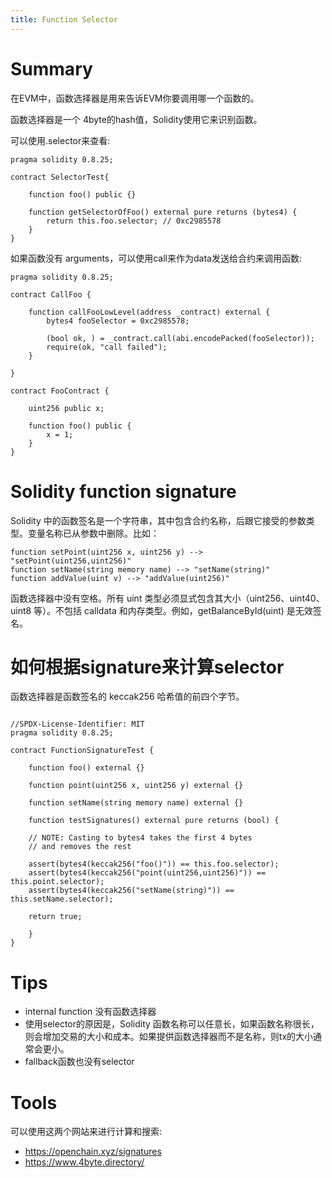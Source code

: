 ```yaml
---
title: Function Selector
---
```


# Summary
在EVM中，函数选择器是用来告诉EVM你要调用哪一个函数的。

函数选择器是一个 4byte的hash值，Solidity使用它来识别函数。

可以使用.selector来查看:
```solidity
pragma solidity 0.8.25;

contract SelectorTest{

	function foo() public {}

	function getSelectorOfFoo() external pure returns (bytes4) {
		return this.foo.selector; // 0xc2985578
	}
}
```
如果函数没有 arguments，可以使用call来作为data发送给合约来调用函数:
```solidity
pragma solidity 0.8.25;

contract CallFoo {

	function callFooLowLevel(address _contract) external {
		bytes4 fooSelector = 0xc2985578;

		(bool ok, ) = _contract.call(abi.encodePacked(fooSelector)); 
		require(ok, "call failed");
	}

}

contract FooContract {

	uint256 public x;

	function foo() public {
		x = 1;
	}
}
```

# Solidity function signature
Solidity 中的函数签名是一个字符串，其中包含合约名称，后跟它接受的参数类型。变量名称已从参数中删除。比如：
```solidity
function setPoint(uint256 x, uint256 y) --> "setPoint(uint256,uint256)"
function setName(string memory name) --> "setName(string)"
function addValue(uint v) --> "addValue(uint256)"
```
函数选择器中没有空格。所有 uint 类型必须显式包含其大小（uint256、uint40、uint8 等）。不包括 calldata 和内存类型。例如，getBalanceById(uint) 是无效签名。

# 如何根据signature来计算selector
函数选择器是函数签名的 keccak256 哈希值的前四个字节。
```solidity

//SPDX-License-Identifier: MIT
pragma solidity 0.8.25;

contract FunctionSignatureTest {

	function foo() external {}
	
	function point(uint256 x, uint256 y) external {}
	
	function setName(string memory name) external {}
	
	function testSignatures() external pure returns (bool) {
	
	// NOTE: Casting to bytes4 takes the first 4 bytes
	// and removes the rest

	assert(bytes4(keccak256("foo()")) == this.foo.selector);
	assert(bytes4(keccak256("point(uint256,uint256)")) == this.point.selector);
	assert(bytes4(keccak256("setName(string)")) == this.setName.selector);
	
	return true;

	}
}
```
# Tips
- internal function 没有函数选择器
- 使用selector的原因是，Solidity 函数名称可以任意长，如果函数名称很长，则会增加交易的大小和成本。如果提供函数选择器而不是名称，则tx的大小通常会更小。
- fallback函数也没有selector

# Tools
可以使用这两个网站来进行计算和搜索:
- https://openchain.xyz/signatures
- https://www.4byte.directory/
